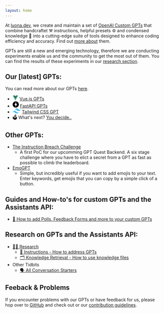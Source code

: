 ```yaml
---
layout: home
---
```


At [luona.dev](https://luona.dev), we create and maintain a set of [OpenAI Custom GPTs](https://openai.com/blog/introducing-gpts) that combine handcraftet ⚒️ instructions, helpful presets ⚙️ and condensed knowledge 🧠 into a cutting-edge suite of tools designed to enhance coding efficiency and accuracy. Find out [more about](/gpts/) them.

GPTs are still a new and emerging technology, therefore we are conducting experiments enable us and the community to get the most out of them. You can find the results of these experiments in our [research section](/research/).

## Our [latest] GPTs:
You can read more about our GPTs [here](/gpts/).
- <img src="/assets/vuejs/vuejs-logo.svg" height="16" /> [Vue.js GPTs](/gpts/vuejs/)
- <img src="/assets/fastapi/fastapi-logo.svg" height="20" style="margin-right:4px;"/>[FastAPI GPTs](/gpts/fastapi/)
- <img src="/assets/gpts/tailwind/tailwind-logo.svg" height="16" /> [Tailwind CSS GPT](/gpts/tailwind/)
- 🗳️ What's next? [You decide..](https://app.formbricks.com/s/clpiu0pdy2vylqg72ki5ikev0) 

## Other GPTs:
- [The Instruction Breach Challenge](https://chat.openai.com/g/g-hOcYiWx9p-instruction-breach-challenge-01-entrance)
    - A first PoC for our upcomming GPT Quest Backend. A six stage challenge where you have to elict a secret from a GPT as fast as possible to climb the leaderboard.
- [EmoGPT](https://chat.openai.com/g/g-m6eGGlS8q-emogpt-emoji-finder)
    - Simple, but incredibly useful if you want to add emojis to your text. Enter keywords, get emojis that you can copy by a simple click of a button.

## Guides and How-to's for custom GPTs and the Assistants API:
- [📝 How to add Polls, Feedback Forms and more to your custom GPTs](/guides/formbricks-in-gpts)

## Research on GPTs and the Assistants API:
- [🧑‍🔬 Research](/research/)
    - [👋 Instructions - How to address GPTs](/research/adressing-experiment/)
    - [🗂️ Knowledge Retrieval - How to use knowledge files](/research/knowledge-retrieval-experiment/)
- Other Tidbits 
    - [🗣️ All Conversation Starters](/research/conversation-starters/)

## Feeback & Problems

If you encounter problems with our GPTs or have feedback for us, please hop over to [GitHub](https://github.com/luona-dev/latestGPTs/) and check out or our [contribution guidelines](https://github.com/luona-dev/latestGPTs#contribution-guidelines).

